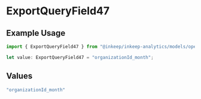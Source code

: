 # ExportQueryField47

## Example Usage

```typescript
import { ExportQueryField47 } from "@inkeep/inkeep-analytics/models/operations";

let value: ExportQueryField47 = "organizationId_month";
```

## Values

```typescript
"organizationId_month"
```